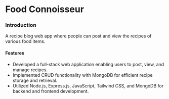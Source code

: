 # Food Connoisseur

### Introduction
A recipe blog web app where people can post and view the recipes of various food items.

#### Features
-	Developed a full-stack web application enabling users to post, view, and manage recipes.
- Implemented CRUD functionality with MongoDB for efficient recipe storage and retrieval.
- Utilized Node.js, Express.js, JavaScript, Tailwind CSS, and MongoDB for backend and frontend development.







